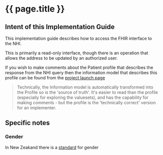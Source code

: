 # {{ page.title }}

## Intent of this Implementation Guide
This implementation guide describes how to access the FHIR interface to the NHI. 

This is primarily a read-only interface, though there is an operation that allows the address to be updated by an authorized user.



If you wish to make comments about the Patient profile that describes the response from the NHI query then the information model that describes this profile can be found from the [project launch page](http://nz.clinfhir.com)

>Technically, the Information model is automatically transformed into the Profile so is the 'source of truth'. It's easier to read than the profile (especially for exploring the valuesets), and has the capability for making comments - but the profile is the 'technically correct' version for an implementer.

## Specific notes
### Gender
In New Zeakand there is a [standard](http://nz.clinfhir.com) for gender  


